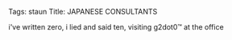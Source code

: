 Tags: staun
Title: JAPANESE CONSULTANTS
  
i've written zero, i lied and said ten, visiting g2dot0™ at the office